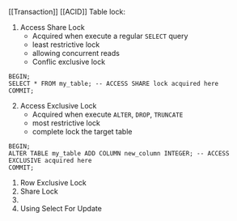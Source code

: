 [[Transaction]]
[[ACID]]
Table lock:
1. Access Share Lock
	* Acquired when execute a regular `SELECT` query
	* least restrictive lock
	* allowing concurrent reads
	* Conflic exclusive lock 
```
BEGIN;
SELECT * FROM my_table; -- ACCESS SHARE lock acquired here
COMMIT;
```

2. Access Exclusive Lock
	* Acquired when execute `ALTER`, `DROP`, `TRUNCATE`
	* most restrictive lock
	* complete lock the target table
```
BEGIN; 
ALTER TABLE my_table ADD COLUMN new_column INTEGER; -- ACCESS EXCLUSIVE acquired here 
COMMIT;
```
1. Row Exclusive Lock
2. Share Lock
3. 
4. Using Select For Update